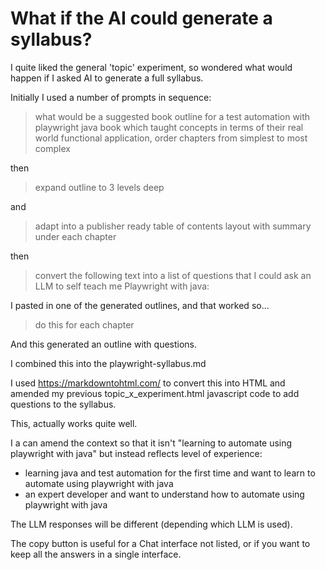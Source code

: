 # What if the AI could generate a syllabus?

I quite liked the general 'topic' experiment, so wondered what would happen if I asked AI to generate a full syllabus.

Initially I used a number of prompts in sequence:

> what would be a suggested book outline for a test automation with playwright java book which taught concepts in terms of their real world functional application, order chapters from simplest to most complex

then

> expand outline to 3 levels deep

and

> adapt into a publisher ready table of contents layout with summary under each chapter

then

> convert the following text into a list of questions that I could ask an LLM to self teach me Playwright with java:

I pasted in one of the generated outlines, and that worked so...

> do this for each chapter

And this generated an outline with questions.

I combined this into the playwright-syllabus.md

I used https://markdowntohtml.com/ to convert this into HTML and amended my previous topic_x_experiment.html javascript code to add questions to the syllabus.

This, actually works quite well.

I a can amend the context so that it isn't "learning to automate using playwright with java" but instead reflects level of experience:

- learning java and test automation for the first time and want to learn to automate using playwright with java
- an expert developer and want to understand how to automate using playwright with java

The LLM responses will be different (depending which LLM is used).

The copy button is useful for a Chat interface not listed, or if you want to keep all the answers in a single interface.

